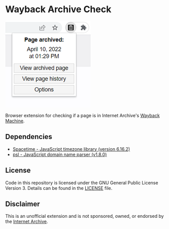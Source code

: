 # Wayback Archive Check
![Screenshot](assets/screenshots/readme-screenshot.png)

Browser extension for checking if a page is in Internet Archive's [Wayback Machine](https://web.archive.org).

## Dependencies
- [Spacetime - JavaScript timezone library (version 6.16.2)](https://github.com/spencermountain/spacetime)
- [psl - JavaScript domain name parser (v1.8.0)](https://github.com/lupomontero/psl)

## License

Code in this repository is licensed under the GNU General Public License Version 3. Details can be found in the [LICENSE](LICENSE) file. 

## Disclaimer

This is an unofficial extension and is not sponsored, owned, or endorsed by the [Internet Archive](https://archive.org).
